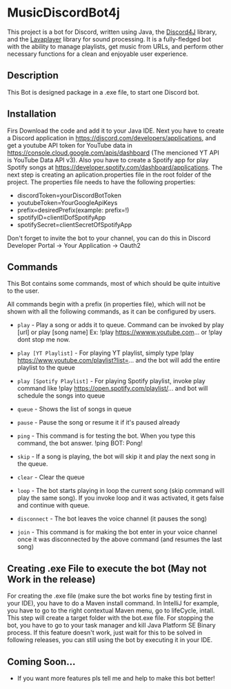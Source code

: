 # MusicDiscordBot4j

This project is a bot for Discord, written using Java, the [Discord4J](https://github.com/austinv11/Discord4J) library, and the [Lavaplayer](https://github.com/sedmelluq/lavaplayer) library for sound processing. It is a fully-fledged bot with the ability to manage playlists, get music from URLs, and perform other necessary functions for a clean and enjoyable user experience.

## Description

This Bot is designed package in a .exe file, to start one Discord bot. 

## Installation
Firs Download the code and add it to your Java IDE. Next you have to create a Discord application in https://discord.com/developers/applications, and get a youtube API token for YouTube data in https://console.cloud.google.com/apis/dashboard (The mencioned YT API is YouTube Data API v3). Also you have to create a Spotify app for play Spotify songs at https://developer.spotify.com/dashboard/applications. The next step is creating an aplication.properties file in the root folder of the project. 
The properties file needs to have the following properties:
* discordToken=yourDiscordBotToken
* youtubeToken=YourGoogleApiKeys
* prefix=desiredPrefix(example: prefix=!)
* spotifyID=clientIDofSpotifyApp
* spotifySecret=clientSecretOfSpotifyApp

Don't forget to invite the bot to your channel, you can do this in Discord Developer Portal -> Your Application -> Oauth2

## Commands

This Bot contains some commands, most of which should be quite intuitive to the user.

All commands begin with a prefix (in properties file), which will not be shown with all the following commands, as it can be configured by users.

* `play` - Play a song or adds it to queue. Command can be invoked by play [url] or play [song name] Ex: !play https://wwww.youtube.com... or !play dont stop me now.

* `play [YT Playlist]` -  For playing YT playlist, simply type !play https://www.youtube.com/playlist?list=... and the bot will add the entire playlist to the queue

* `play [Spotify Playlist]` - For playing Spotify playlist, invoke play command like !play https://open.spotify.com/playlist/... and bot will schedule the songs into queue

* `queue` - Shows the list of songs in queue

* `pause` - Pause the song or resume it if it's paused already

* `ping` - This command is for testing the bot. When you type this command, the bot answer. !ping  BOT: Pong!

* `skip` - If a song is playing, the bot will skip it and play the next song in the queue.

* `clear` - Clear the queue

* `loop` - The bot starts playing in loop the current song (skip command will play the same song). If you invoke loop and it was activated, it gets false and continue with queue.

* `disconnect` - The bot leaves the voice channel (it pauses the song)

* `join` - This command is for making the bot enter in your voice channel once it was disconnected by the above command (and resumes the last song)

## Creating .exe File to execute the bot (May not Work in the release)
For creating the .exe file (make sure the bot works fine by testing first in your IDE), you have to do a Maven install command. In IntelliJ for example, you have to go to the right contextual Maven menu, go to lifeCycle, intall. This step will create a target folder with the bot.exe file.
For stopping the bot, you have to go to your task manager and kill Java Platform SE Binary process.
If this feature doesn't work, just wait for this to be solved in following releases, you can still using the bot by executing it in your IDE.

## Coming Soon...
* If you want more features pls tell me and help to make this bot better!
    
